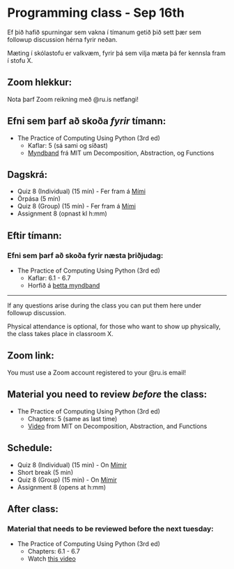 # Programming class - Sep 16th
Ef þið hafið spurningar sem vakna í tímanum getið þið sett þær sem followup discussion hérna fyrir neðan.

Mæting í skólastofu er valkvæm, fyrir þá sem vilja mæta þá fer kennsla fram í stofu X.

## Zoom hlekkur:

Nota þarf Zoom reikning með @ru.is netfangi!

## Efni sem þarf að skoða ***fyrir*** tímann:

- The Practice of Computing Using Python (3rd ed)
    - Kaflar: 5 (sá sami og síðast)
    - [Myndband](https://www.youtube.com/watch?v=MjbuarJ7SE0) frá MIT um Decomposition, Abstraction, og Functions

## Dagskrá:

- Quiz 8 (Individual) (15 mín) - Fer fram á [Mími](https://class.mimir.io/courses/ea6d4c19-bd9e-450e-acd9-370af0b5da0f)
- Örpása (5 mín)
- Quiz 8 (Group) (15 mín) - Fer fram á [Mími](https://class.mimir.io/courses/ea6d4c19-bd9e-450e-acd9-370af0b5da0f)
- Assignment 8 (opnast kl h:mm)

## Eftir tímann:

### Efni sem þarf að skoða fyrir næsta þriðjudag:

- The Practice of Computing Using Python (3rd ed)
    - Kaflar: 6.1 - 6.7
    - Horfið á [þetta myndband](https://www.youtube.com/watch?v=s3c9CfWbWls)

---

If any questions arise during the class you can put them here under followup discussion.

Physical attendance is optional, for those who want to show up physically, the class takes place in classroom X.

## Zoom link:

You must use a Zoom account registered to your @ru.is email!

## Material you need to review ***before*** the class:

- The Practice of Computing Using Python (3rd ed)
    - Chapters: 5 (same as last time)
    - [Video](https://www.youtube.com/watch?v=MjbuarJ7SE0) from MIT on Decomposition, Abstraction, and Functions

## Schedule:

- Quiz 8 (Individual) (15 min) - On [Mímir](https://class.mimir.io/courses/ea6d4c19-bd9e-450e-acd9-370af0b5da0f)
- Short break (5 min)
- Quiz 8 (Group) (15 min) - On [Mímir](https://class.mimir.io/courses/ea6d4c19-bd9e-450e-acd9-370af0b5da0f)
- Assignment 8 (opens at h:mm)

## After class:

### Material that needs to be reviewed before the next tuesday:

- The Practice of Computing Using Python (3rd ed)
    - Chapters: 6.1 - 6.7 
    - Watch [this video](https://www.youtube.com/watch?v=s3c9CfWbWls)
